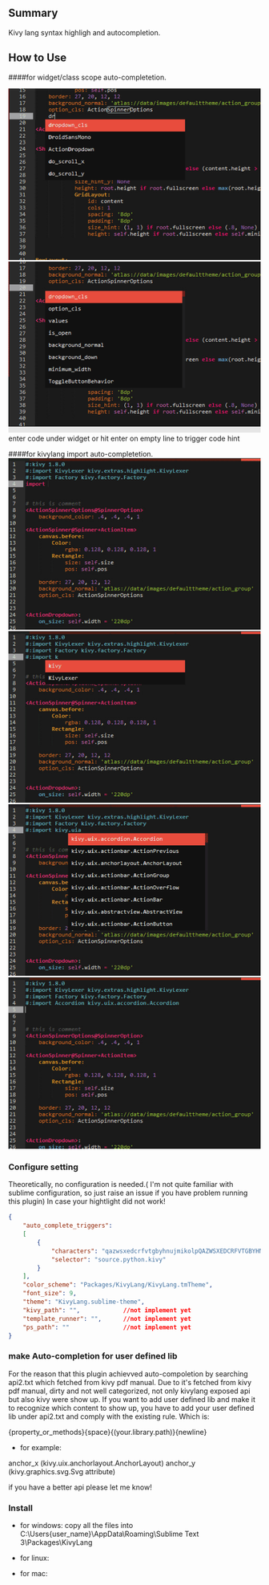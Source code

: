 ## Summary
Kivy lang syntax highligh and autocompletion.


## How to Use
####for widget/class scope auto-completetion.

![alt tag](scope1.png) ![alt tag](scope2.png)
enter code under widget or hit enter on empty line to trigger code hint


####for kivylang import auto-completetion.
![alt tag](import1.png) ![alt tag](import2.png) ![alt tag](import3.png) ![alt tag](import4.png) 


### Configure setting
Theoretically, no configuration is needed.( I'm not quite familiar with sublime configuration, so just raise an issue if you have problem running this plugin)
In case your hightlight did not work!

```json
{
    "auto_complete_triggers":
    [
        {
            "characters": "qazwsxedcrfvtgbyhnujmikolpQAZWSXEDCRFVTGBYHNUJMIKOLP.\n ",
            "selector": "source.python.kivy"
        }
    ],
    "color_scheme": "Packages/KivyLang/KivyLang.tmTheme",
    "font_size": 9,
    "theme": "KivyLang.sublime-theme",
    "kivy_path": "",            //not implement yet
    "template_runner": "",      //not implement yet
    "ps_path": ""               //not implement yet
}

```

### make Auto-completion for user defined lib
For the reason that this plugin achievved auto-compoletion by searching api2.txt which fetched from kivy pdf manual. Due to it's fetched from kivy pdf manual, dirty and not well categorized, not only kivylang exposed api but also kivy were show up. If you want to add user defined lib and make it to recognize which content to show up, you have to add your user defined lib under api2.txt and comply with the existing rule. Which is:

{property_or_methods}{space}{(your.library.path)}{newline}
- for example:

anchor_x (kivy.uix.anchorlayout.AnchorLayout)
anchor_y (kivy.graphics.svg.Svg attribute)

if you have a better api please let me know!




### Install
* for windows:
    copy all the files into C:\Users\{user_name}\AppData\Roaming\Sublime Text 3\Packages\KivyLang

* for linux:

* for mac:
